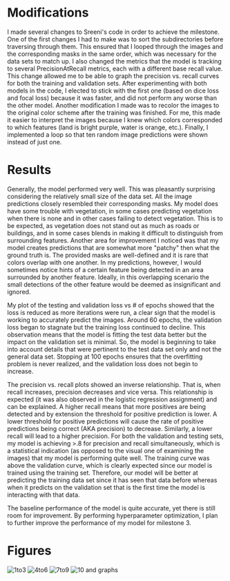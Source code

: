 # Modifications
  I made several changes to Sreeni's code in order to achieve the milestone. One of the first changes I had to make was to sort the subdirectories before traversing through them. This ensured that I looped through the images and the corresponding masks in the same order, which was necessary for the data sets to match up. I also changed the metrics that the model is tracking to several PrecisionAtRecall metrics, each with a different base recall value. This change allowed me to be able to graph the precision vs. recall curves for both the training and validation sets. After experimenting with both models in the code, I elected to stick with the first one (based on dice loss and focal loss) because it was faster, and did not perform any worse than the other model. Another modification I made was to recolor the images to the original color scheme after the training was finished. For me, this made it easier to interpret the images because I knew which colors corresponded to which features (land is bright purple, water is orange, etc.). Finally, I implemented a loop so that ten random image predictions were shown instead of just one. 
# Results 
  Generally, the model performed very well. This was pleasantly surprising considering the relatively small size of the data set. All the image predictions closely resembled their corresponding masks. My model does have some trouble with vegetation, in some cases predicting vegetation when there is none and in other cases failing to detect vegetation. This is to be expected, as vegetation does not stand out as much as roads or buildings, and in some cases blends in making it difficult to distinguish from surrounding features. Another area for improvement I noticed was that my model creates predictions that are somewhat more "patchy" then what the ground truth is. The provided masks are well-defined and it is rare that colors overlap with one another. In my predictions, however, I would sometimes notice hints of a certain feature being detected in an area surrounded by another feature. Ideally, in this overlapping scenario the small detections of the other feature would be deemed as insignificant and ignored. 
  
  
  My plot of the testing and validation loss vs # of epochs showed that the loss is reduced as more iterations were run, a clear sign that the model is working to accurately predict the images. Around 60 epochs, the validation loss began to stagnate but the training loss continued to decline. This observation means that the model is fitting the test data better but the impact on the validation set is minimal. So, the model is beginning to take into account details that were pertinent to the test data set only and not the general data set. Stopping at 100 epochs ensures that the overfitting problem is never realized, and the validation loss does not begin to increase.
  
  
  The precision vs. recall plots showed an inverse relationship. That is, when recall increases, precision decreases and vice versa. This relationship is expected (it was also observed in the logistic regression assignment) and can be explained. A higher recall means that more positives are being detected and by extension the threshold for positive prediction is lower. A lower threshold for positive predictions will cause the rate of positive predictions being correct (AKA precision) to decrease. Similarly, a lower recall will lead to a higher precision. For both the validation and testing sets, my model is achieving >.8 for precision and recall simultaneously, which is a statistical indication (as opposed to the visual one of examining the images) that my model is performing quite well. The training curve was above the validation curve, which is clearly expected since our model is trained using the training set. Therefore, our model will be better at predicting the training data set since it has seen that data before whereas when it predicts on the validation set that is the first time the model is interacting with that data. 
  
  
  The baseline performance of the model is quite accurate, yet there is still room for improvement. By performing hyperparameter optimization, I plan to further improve the performance of my model for milestone 3. 
# Figures
![1to3](https://user-images.githubusercontent.com/31972810/200142305-1618c304-4ac9-4cca-b8cd-34c111b05f38.png)
![4to6](https://user-images.githubusercontent.com/31972810/200142307-ff63e5b0-9817-4e93-a271-09bded3680f2.png)
![7to9](https://user-images.githubusercontent.com/31972810/200142370-6dae24b0-e644-424a-a63d-19b6c2ca6766.png)
![10 and graphs](https://user-images.githubusercontent.com/31972810/200142372-279f5f3a-61ca-4220-9e03-448005b75362.png)


